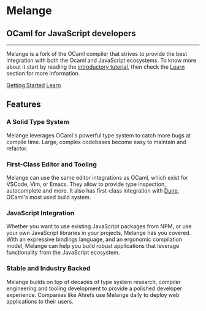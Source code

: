# Melange

## OCaml for JavaScript developers

---

Melange is a fork of the OCaml compiler that strives to provide the best
integration with both the Ocaml and JavaScript ecosystems.
To know more about it start by reading the [introductory tutorial](getting-started.md),
then check the [Learn](learn.md) section for more information.

<div class="text-center">
<a href="getting-started" class="btn btn-primary" role="button">Getting Started</a>
<a href="learn" class="btn btn-primary" role="button">Learn</a>
</div>

<div class="jumbotron">
<h2 class="display-4 text-center">Features</h2>

<div class="row">
  <div class="col-sm-6">
    <div class="card">
      <div class="card-body">
        <h3 class="card-title">A Solid Type System</h3>
        <p class="card-text">
            Melange leverages OCaml's powerful type system to catch more bugs at
            compile time. Large, complex codebases become easy to maintain and
            refactor.
        </p>
      </div>
    </div>
  </div>
  <div class="col-sm-6">
    <div class="card">
      <div class="card-body">
        <h3 class="card-title">First-Class Editor and Tooling</h3>
        <p class="card-text">
            Melange can use the same editor integrations as OCaml, which exist
            for VSCode, Vim, or Emacs. They allow to provide type inspection,
            autocomplete and more. It also has first-class integration with <a
            href="https://dune.build/">Dune</a>, OCaml's most used build system.
        </p>
      </div>
    </div>
  </div>
</div>

<div class="row">
  <div class="col-sm-6">
    <div class="card">
      <div class="card-body">
        <h3 class="card-title">JavaScript Integration</h3>
        <p class="card-text">
            Whether you want to use existing JavaScript packages from NPM, or
            use your own JavaScript libraries in your projects, Melange has you
            covered. With an expressive bindings language, and an ergonomic
            compilation model, Melange can help you build robust applications
            that leverage functionality from the JavaScript ecosystem.
        </p>
      </div>
    </div>
  </div>
  <div class="col-sm-6">
    <div class="card">
      <div class="card-body">
        <h3 class="card-title">Stable and Industry Backed</h3>
        <p class="card-text">
            Melange builds on top of decades of type system research, compiler
            engineering and tooling development to provide a polished
            developer experience. Companies like Ahrefs use Melange daily to
            deploy web applications to their users.
        </p>
      </div>
    </div>
  </div>
</div>
</div>
